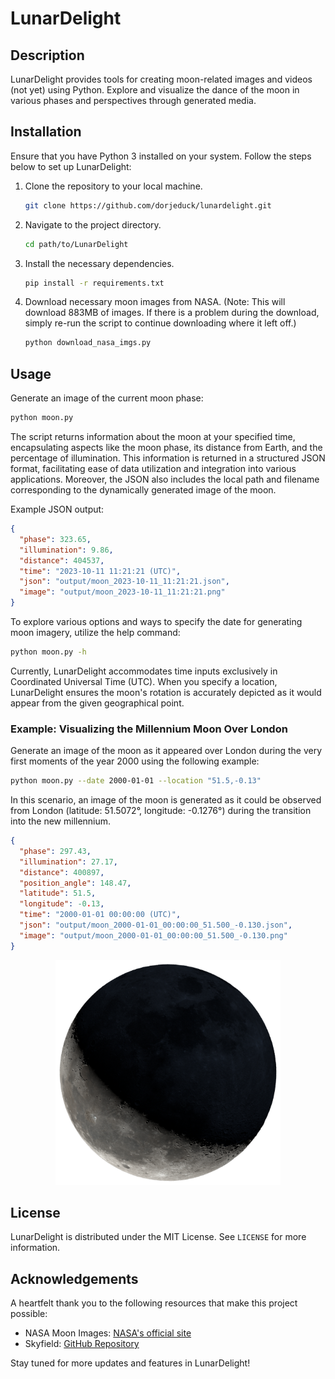 
# LunarDelight

## Description
LunarDelight provides tools for creating moon-related images and videos (not yet) using Python. Explore and visualize the dance of the moon in various phases and perspectives through generated media.

## Installation
Ensure that you have Python 3 installed on your system. Follow the steps below to set up LunarDelight:

1. Clone the repository to your local machine.
   ```sh
   git clone https://github.com/dorjeduck/lunardelight.git
   ```
2. Navigate to the project directory.
   ```sh
   cd path/to/LunarDelight
   ```
3. Install the necessary dependencies.
   ```sh
   pip install -r requirements.txt
   ```
4. Download necessary moon images from NASA. (Note: This will download 883MB of images. If there is a problem during the download, simply re-run the script to continue downloading where it left off.)
   ```sh
   python download_nasa_imgs.py
   ```

## Usage
Generate an image of the current moon phase:
```sh
python moon.py
```

The script returns information about the moon at your specified time, encapsulating aspects like the moon phase, its distance from Earth, and the percentage of illumination. This information is returned in a structured JSON format, facilitating ease of data utilization and integration into various applications. Moreover, the JSON also includes the local path and filename corresponding to the dynamically generated image of the moon.

Example JSON output:

```json
{
  "phase": 323.65,
  "illumination": 9.86,
  "distance": 404537,
  "time": "2023-10-11 11:21:21 (UTC)",
  "json": "output/moon_2023-10-11_11:21:21.json",
  "image": "output/moon_2023-10-11_11:21:21.png"
}
```

To explore various options and ways to specify the date for generating moon imagery, utilize the help command:

```sh
python moon.py -h
```

Currently, LunarDelight accommodates time inputs exclusively in Coordinated Universal Time (UTC). When you specify a location, LunarDelight ensures the moon's rotation is accurately depicted as it would appear from the given geographical point. 

### Example: Visualizing the Millennium Moon Over London

Generate an image of the moon as it appeared over London during the very first moments of the year 2000 using the following example:

```sh
python moon.py --date 2000-01-01 --location "51.5,-0.13" 
```

In this scenario, an image of the moon is generated as it could be observed from London (latitude: 51.5072°, longitude: -0.1276°) during the transition into the new millennium.

```json
{
  "phase": 297.43,
  "illumination": 27.17,
  "distance": 400897,
  "position_angle": 148.47,
  "latitude": 51.5,
  "longitude": -0.13,
  "time": "2000-01-01 00:00:00 (UTC)",
  "json": "output/moon_2000-01-01_00:00:00_51.500_-0.130.json",
  "image": "output/moon_2000-01-01_00:00:00_51.500_-0.130.png"
}
```

<p align="center">
  <img width="360" src="assets/moon_london_millennium.png">
</p>


## License
LunarDelight is distributed under the MIT License. See `LICENSE` for more information.

## Acknowledgements
A heartfelt thank you to the following resources that make this project possible:

- NASA Moon Images: [NASA's official site](https://moon.nasa.gov/)
- Skyfield: [GitHub Repository](https://github.com/skyfielders/python-skyfield)

Stay tuned for more updates and features in LunarDelight!
